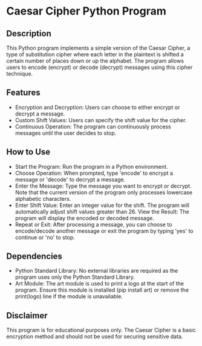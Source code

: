 # Caesar Cipher Python Program

## Description

This Python program implements a simple version of the Caesar Cipher, a type of substitution cipher where each letter in the plaintext is shifted a certain number of places down or up the alphabet. The program allows users to encode (encrypt) or decode (decrypt) messages using this cipher technique.

## Features

- Encryption and Decryption: Users can choose to either encrypt or decrypt a message.
- Custom Shift Values: Users can specify the shift value for the cipher.
- Continuous Operation: The program can continuously process messages until the user decides to stop.

## How to Use

- Start the Program: Run the program in a Python environment.
- Choose Operation: When prompted, type 'encode' to encrypt a message or 'decode' to decrypt a message.
- Enter the Message: Type the message you want to encrypt or decrypt. Note that the current version of the program only processes lowercase alphabetic characters.
- Enter Shift Value: Enter an integer value for the shift. The program will automatically adjust shift values greater than 26.
View the Result: The program will display the encoded or decoded message.
- Repeat or Exit: After processing a message, you can choose to encode/decode another message or exit the program by typing 'yes' to continue or 'no' to stop.

## Dependencies

- Python Standard Library: No external libraries are required as the program uses only the Python Standard Library.
- Art Module: The art module is used to print a logo at the start of the program. Ensure this module is installed (pip install art) or remove the print(logo) line if the module is unavailable.

## Disclaimer

This program is for educational purposes only. The Caesar Cipher is a basic encryption method and should not be used for securing sensitive data.
